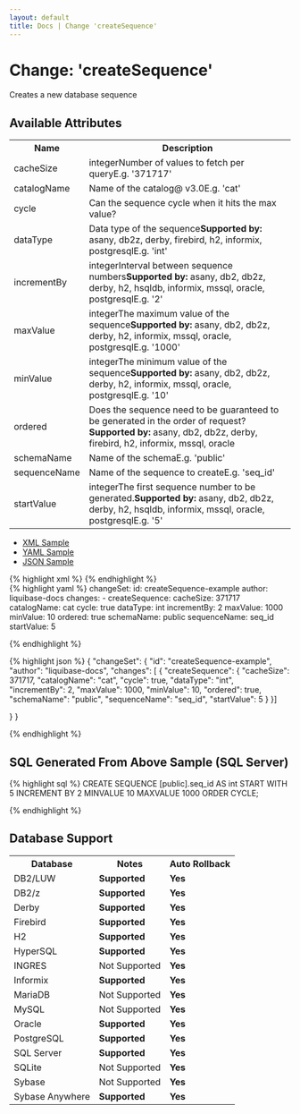 ```yaml
---
layout: default
title: Docs | Change 'createSequence'
---
```


<!-- ====================================================== -->
<!-- GENERATED BY ChangeDocGenerator DO NOT MODIFY MANUALLY -->
<!-- ====================================================== -->

  <script>
  $(function() {
    $( "#changelog-tabs" ).tabs();
  });
</script>

# Change: 'createSequence'

Creates a new database sequence

## Available Attributes ##

<table class='attribs'>
<tr><th>Name</th><th>Description</th></tr>
<tr><td class="name">cacheSize</td><td class="desc"><span class="type">integer</span>Number of values to fetch per query<span class="right"><span class="sample">E.g. <span class="val">&#x27;371717&#x27;</span></span></span></td></tr>
<tr><td class="name">catalogName</td><td class="desc">Name of the catalog<span class="right"><span class="since">@ v3.0</span><span class="sample">E.g. <span class="val">&#x27;cat&#x27;</span></span></span></td></tr>
<tr><td class="name">cycle</td><td class="desc">Can the sequence cycle when it hits the max value?<span class="right"></span></td></tr>
<tr><td class="name">dataType</td><td class="desc">Data type of the sequence<span class="support"><b>Supported by: </b>asany, db2z, derby, firebird, h2, informix, postgresql</span><span class="right"><span class="sample">E.g. <span class="val">&#x27;int&#x27;</span></span></span></td></tr>
<tr><td class="name">incrementBy</td><td class="desc"><span class="type">integer</span>Interval between sequence numbers<span class="support"><b>Supported by: </b>asany, db2, db2z, derby, h2, hsqldb, informix, mssql, oracle, postgresql</span><span class="right"><span class="sample">E.g. <span class="val">&#x27;2&#x27;</span></span></span></td></tr>
<tr><td class="name">maxValue</td><td class="desc"><span class="type">integer</span>The maximum value of the sequence<span class="support"><b>Supported by: </b>asany, db2, db2z, derby, h2, informix, mssql, oracle, postgresql</span><span class="right"><span class="sample">E.g. <span class="val">&#x27;1000&#x27;</span></span></span></td></tr>
<tr><td class="name">minValue</td><td class="desc"><span class="type">integer</span>The minimum value of the sequence<span class="support"><b>Supported by: </b>asany, db2, db2z, derby, h2, informix, mssql, oracle, postgresql</span><span class="right"><span class="sample">E.g. <span class="val">&#x27;10&#x27;</span></span></span></td></tr>
<tr><td class="name">ordered</td><td class="desc">Does the sequence need to be guaranteed to be generated in the order of request?<span class="support"><b>Supported by: </b>asany, db2, db2z, derby, firebird, h2, informix, mssql, oracle</span><span class="right"></span></td></tr>
<tr><td class="name">schemaName</td><td class="desc">Name of the schema<span class="right"><span class="sample">E.g. <span class="val">&#x27;public&#x27;</span></span></span></td></tr>
<tr><td class="name" required>sequenceName</td><td class="desc">Name of the sequence to create<span class="right"><span class="sample">E.g. <span class="val">&#x27;seq_id&#x27;</span></span></span></td></tr>
<tr><td class="name">startValue</td><td class="desc"><span class="type">integer</span>The first sequence number to be generated.<span class="support"><b>Supported by: </b>asany, db2, db2z, derby, h2, hsqldb, informix, mssql, oracle, postgresql</span><span class="right"><span class="sample">E.g. <span class="val">&#x27;5&#x27;</span></span></span></td></tr>
</table>

<div id='changelog-tabs'>
<ul>
    <li><a href="#tab-xml">XML Sample</a></li>
    <li><a href="#tab-yaml">YAML Sample</a></li>
    <li><a href="#tab-json">JSON Sample</a></li>
  </ul>
<div id='tab-xml'>
{% highlight xml %}
<changeSet author="liquibase-docs" id="createSequence-example">
    <createSequence cacheSize="371717"
            catalogName="cat"
            cycle="true"
            dataType="int"
            incrementBy="2"
            maxValue="1000"
            minValue="10"
            ordered="true"
            schemaName="public"
            sequenceName="seq_id"
            startValue="5"/>
</changeSet>
{% endhighlight %}
</div>
<div id='tab-yaml'>
{% highlight yaml %}
changeSet:
  id: createSequence-example
  author: liquibase-docs
  changes:
  - createSequence:
      cacheSize: 371717
      catalogName: cat
      cycle: true
      dataType: int
      incrementBy: 2
      maxValue: 1000
      minValue: 10
      ordered: true
      schemaName: public
      sequenceName: seq_id
      startValue: 5

{% endhighlight %}
</div>
<div id='tab-json'>
{% highlight json %}
{
  "changeSet": {
    "id": "createSequence-example",
    "author": "liquibase-docs",
    "changes": [
      {
        "createSequence": {
          "cacheSize": 371717,
          "catalogName": "cat",
          "cycle": true,
          "dataType": "int",
          "incrementBy": 2,
          "maxValue": 1000,
          "minValue": 10,
          "ordered": true,
          "schemaName": "public",
          "sequenceName": "seq_id",
          "startValue": 5
        }
      }]
    
  }
}

{% endhighlight %}
</div>
</div>


## SQL Generated From Above Sample (SQL Server)

{% highlight sql %}
CREATE SEQUENCE [public].seq_id AS int START WITH 5 INCREMENT BY 2 MINVALUE 10 MAXVALUE 1000 ORDER CYCLE;


{% endhighlight %}

## Database Support

<table style='border:1;'>
<tr><th>Database</th><th>Notes</th><th>Auto Rollback</th></tr>
<tr><td>DB2/LUW</td><td><b>Supported</b></td><td><b>Yes</b></td></tr>
<tr><td>DB2/z</td><td><b>Supported</b></td><td><b>Yes</b></td></tr>
<tr><td>Derby</td><td><b>Supported</b></td><td><b>Yes</b></td></tr>
<tr><td>Firebird</td><td><b>Supported</b></td><td><b>Yes</b></td></tr>
<tr><td>H2</td><td><b>Supported</b></td><td><b>Yes</b></td></tr>
<tr><td>HyperSQL</td><td><b>Supported</b></td><td><b>Yes</b></td></tr>
<tr><td>INGRES</td><td>Not Supported</td><td><b>Yes</b></td></tr>
<tr><td>Informix</td><td><b>Supported</b></td><td><b>Yes</b></td></tr>
<tr><td>MariaDB</td><td>Not Supported</td><td><b>Yes</b></td></tr>
<tr><td>MySQL</td><td>Not Supported</td><td><b>Yes</b></td></tr>
<tr><td>Oracle</td><td><b>Supported</b></td><td><b>Yes</b></td></tr>
<tr><td>PostgreSQL</td><td><b>Supported</b></td><td><b>Yes</b></td></tr>
<tr><td>SQL Server</td><td><b>Supported</b></td><td><b>Yes</b></td></tr>
<tr><td>SQLite</td><td>Not Supported</td><td><b>Yes</b></td></tr>
<tr><td>Sybase</td><td>Not Supported</td><td><b>Yes</b></td></tr>
<tr><td>Sybase Anywhere</td><td><b>Supported</b></td><td><b>Yes</b></td></tr>
</table>
